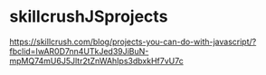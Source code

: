 # skillcrushJSprojects
https://skillcrush.com/blog/projects-you-can-do-with-javascript/?fbclid=IwAR0D7nn4UTkJed39JiBuN-mpMQ74mU6J5Jltr2tZnWAhIps3dbxkHf7vU7c
